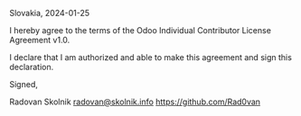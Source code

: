 Slovakia, 2024-01-25

I hereby agree to the terms of the Odoo Individual Contributor License
Agreement v1.0.

I declare that I am authorized and able to make this agreement and sign this
declaration.

Signed,

Radovan Skolnik radovan@skolnik.info https://github.com/Rad0van
